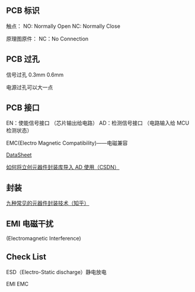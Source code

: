 ## PCB 标识

触点：
NO: Normally Open
NC: Normally Close

原理图原件：
NC：No Connection

## PCB 过孔

信号过孔 0.3mm 0.6mm

电源过孔可以大一点

## PCB 接口

EN：使能信号接口 （芯片输出给电路）
AD：检测信号接口 （电路输入给 MCU 检测状态）

EMC(Electro Magnetic Compatibility)——电磁兼容

[DataSheet](https://www.alldatasheet.com)

[如何将立创元器件封装库导入 AD 使用（CSDN）](https://blog.csdn.net/m0_50364091/article/details/120053730)

## 封装

[九种常见的元器件封装技术（知乎）](https://zhuanlan.zhihu.com/p/103470579)

## EMI 电磁干扰

(Electromagnetic Interference)

## Check List

ESD（Electro-Static discharge）静电放电

EMI EMC
